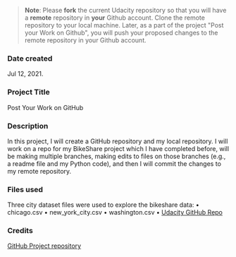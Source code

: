 >**Note**: Please **fork** the current Udacity repository so that you will have a **remote** repository in **your** Github account. Clone the remote repository to your local machine. Later, as a part of the project "Post your Work on Github", you will push your proposed changes to the remote repository in your Github account.

### Date created
Jul 12, 2021.

### Project Title
Post Your Work on GitHub

### Description
In this project, I will create a GitHub repository and my local repository. I will work on a repo for my BikeShare project which I have completed before, will be making multiple branches, making edits to files on those branches (e.g., a readme file and my Python code), and then I will commit the changes to my remote repository.

### Files used
Three city dataset files were used to explore the bikeshare data:
• chicago.csv
• new_york_city.csv
• washington.csv
• [Udacity GitHub Repo](https://github.com/F-Zarian/pdsnd_github)

### Credits
[GitHub Project repository](https://github.com/udacity/pdsnd_github)

